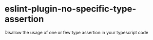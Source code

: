 # eslint-plugin-no-specific-type-assertion
Disallow the usage of one or few type assertion in your typescript code
